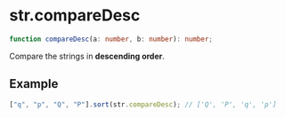 # str.compareDesc

```ts
function compareDesc(a: number, b: number): number;
```

Compare the strings in **descending order**.

## Example

```ts
["q", "p", "Q", "P"].sort(str.compareDesc); // ['Q', 'P', 'q', 'p']
```
